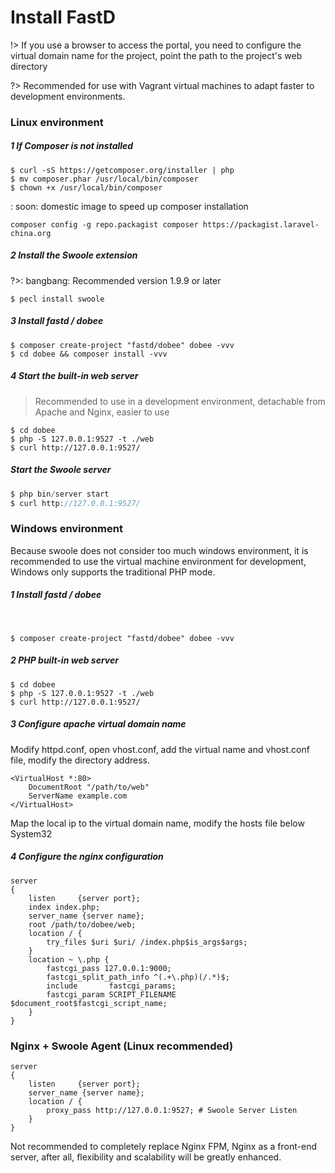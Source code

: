 # Install FastD

!> If you use a browser to access the portal, you need to configure the virtual domain name for the project, point the path to the project's web directory

?> Recommended for use with Vagrant virtual machines to adapt faster to development environments.

### Linux environment

##### 1 If Composer is not installed

```
$ curl -sS https://getcomposer.org/installer | php
$ mv composer.phar /usr/local/bin/composer
$ chown +x /usr/local/bin/composer
```

: soon: domestic image to speed up composer installation

```
composer config -g repo.packagist composer https://packagist.laravel-china.org
```

##### 2 Install the Swoole extension

?>: bangbang: Recommended version 1.9.9 or later

```
$ pecl install swoole
```

##### 3 Install fastd / dobee

```
$ composer create-project "fastd/dobee" dobee -vvv 
$ cd dobee && composer install -vvv
```


##### 4 Start the built-in web server

> Recommended to use in a development environment, detachable from Apache and Nginx, easier to use

```shell
$ cd dobee
$ php -S 127.0.0.1:9527 -t ./web
$ curl http://127.0.0.1:9527/
```

##### Start the Swoole server

```php
$ php bin/server start
$ curl http://127.0.0.1:9527/
```

### Windows environment

Because swoole does not consider too much windows environment, it is recommended to use the virtual machine environment for development, Windows only supports the traditional PHP mode.

##### 1 Install fastd / dobee
 
```
$ composer create-project "fastd/dobee" dobee -vvv 
```

##### 2 PHP built-in web server

```shell
$ cd dobee
$ php -S 127.0.0.1:9527 -t ./web
$ curl http://127.0.0.1:9527/
```

##### 3 Configure apache virtual domain name

Modify httpd.conf, open vhost.conf, add the virtual name and vhost.conf file, modify the directory address.

```apacheconfig
<VirtualHost *:80>
    DocumentRoot "/path/to/web"
    ServerName example.com
</VirtualHost>
```

Map the local ip to the virtual domain name, modify the hosts file below System32

##### 4 Configure the nginx configuration

```
server
{
    listen     {server port};
    index index.php;
    server_name {server name};
    root /path/to/dobee/web;
    location / {
        try_files $uri $uri/ /index.php$is_args$args;
    }
    location ~ \.php {
        fastcgi_pass 127.0.0.1:9000;
        fastcgi_split_path_info ^(.+\.php)(/.*)$;
        include       fastcgi_params;
        fastcgi_param SCRIPT_FILENAME $document_root$fastcgi_script_name;
    }
}
```

### Nginx + Swoole Agent (Linux recommended)

```
server 
{
    listen     {server port};
    server_name {server name};
    location / {
        proxy_pass http://127.0.0.1:9527; # Swoole Server Listen
    }
}
```

Not recommended to completely replace Nginx FPM, Nginx as a front-end server, after all, flexibility and scalability will be greatly enhanced.
